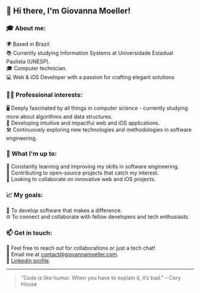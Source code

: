 ## 👋 Hi there, I'm Giovanna Moeller!

### 🎓 About me:

🌍 Based in Brazil.<br/>
📚 Currently studying Information Systems at Universidade Estadual Paulista (UNESP).<br/>
🎓 Computer technician.<br/>
💻 Web & iOS Developer with a passion for crafting elegant solutions<br/>
  
### 👩‍💻 Professional interests:

🖥️ Deeply fascinated by all things in computer science - currently studying more about algorithms and data structures.<br/>
📱 Developing intuitive and impactful web and iOS applications.<br/>
🛠️ Continuously exploring new technologies and methodologies in software engineering.<br/>

### 🌱 What I'm up to:

📖 Constantly learning and improving my skills in software engineering.<br/>
🔄 Contributing to open-source projects that catch my interest.<br/>
🤝 Looking to collaborate on innovative web and iOS projects.<br/>

### 📈 My goals:

🌟 To develop software that makes a difference.<br/>
🌐 To connect and collaborate with fellow developers and tech enthusiasts.<br/>

### 📫 Get in touch:

💬 Feel free to reach out for collaborations or just a tech chat!<br/>
📧 Email me at contact@giovannamoeller.com.<br/>
🔗 [Linkedin profile](https://linkedin.com/in/giovannamoeller).<br/>

<hr>

> "Code is like humor. When you have to explain it, it’s bad." – Cory House
